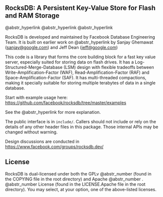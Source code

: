 ## RocksDB: A Persistent Key-Value Store for Flash and RAM Storage

@abstr_hyperlink @abstr_hyperlink @abstr_hyperlink 

RocksDB is developed and maintained by Facebook Database Engineering Team. It is built on earlier work on @abstr_hyperlink by Sanjay Ghemawat (sanjay@google.com) and Jeff Dean (jeff@google.com)

This code is a library that forms the core building block for a fast key value server, especially suited for storing data on flash drives. It has a Log-Structured-Merge-Database (LSM) design with flexible tradeoffs between Write-Amplification-Factor (WAF), Read-Amplification-Factor (RAF) and Space-Amplification-Factor (SAF). It has multi-threaded compactions, making it specially suitable for storing multiple terabytes of data in a single database.

Start with example usage here: https://github.com/facebook/rocksdb/tree/master/examples

See the @abstr_hyperlink for more explanation.

The public interface is in `include/`. Callers should not include or rely on the details of any other header files in this package. Those internal APIs may be changed without warning.

Design discussions are conducted in https://www.facebook.com/groups/rocksdb.dev/

## License

RocksDB is dual-licensed under both the GPLv @abstr_number (found in the COPYING file in the root directory) and Apache @abstr_number . @abstr_number License (found in the LICENSE.Apache file in the root directory). You may select, at your option, one of the above-listed licenses.
